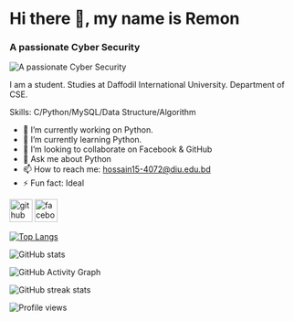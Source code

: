 # Hi there 👋, my name is Remon
### A passionate Cyber Security
![A passionate Cyber Security](https://scontent.fdac5-1.fna.fbcdn.net/v/t39.30808-6/307372567_543212514238681_4069917607002621902_n.jpg?_nc_cat=110&ccb=1-7&_nc_sid=8bfeb9&_nc_eui2=AeEoCQI9zNuLViWE_wdFg3ggPpF0SROcDFY-kXRJE5wMVkY5rQQ-TjABMVRJu77Luvn-d33WIx7NbH6YdzltmX1q&_nc_ohc=hyMsdMx1ffQAX8d4Y-3&_nc_ht=scontent.fdac5-1.fna&oh=00_AfAXurER2HLnDRPvn9lKhLjr4EWZQJtBG0sZfFDp9KtnlQ&oe=64876FEC)

I am a student. Studies at Daffodil International University. Department of CSE.

Skills: C/Python/MySQL/Data Structure/Algorithm

- 🔭 I’m currently working on Python. 
- 🌱 I’m currently learning Python. 
- 👯 I’m looking to collaborate on Facebook & GitHub 
- 💬 Ask me about Python 
- 📫 How to reach me: hossain15-4072@diu.edu.bd 
- ⚡ Fun fact: Ideal 


[<img src='https://cdn.jsdelivr.net/npm/simple-icons@3.0.1/icons/github.svg' alt='github' height='40'>](https://github.com/mdnaserhossainremon)  [<img src='https://cdn.jsdelivr.net/npm/simple-icons@3.0.1/icons/facebook.svg' alt='facebook' height='40'>](https://www.facebook.com/https://www.facebook.com/naserhossain.remon.3)  

[![Top Langs](https://github-readme-stats.vercel.app/api/top-langs/?username=mdnaserhossainremon)](https://github.com/anuraghazra/github-readme-stats)

![GitHub stats](https://github-readme-stats.vercel.app/api?username=mdnaserhossainremon&show_icons=true&count_private=true)  

![GitHub Activity Graph](https://activity-graph.herokuapp.com/graph?username=mdnaserhossainremon)  

![GitHub streak stats](https://streak-stats.demolab.com/?user=mdnaserhossainremon)  

![Profile views](https://gpvc.arturio.dev/mdnaserhossainremon)  

